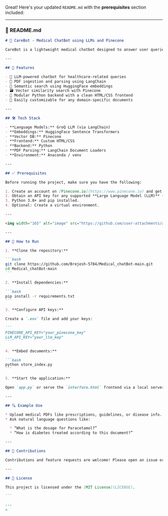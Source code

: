 Great! Here's your updated `README.md` with the **prerequisites** section included:

---

### 📘 README.md

````markdown
# 🧠 CareBot - Medical ChatBot using LLMs and Pinecone

CareBot is a lightweight medical chatbot designed to answer user queries based on uploaded medical PDF documents. It uses a Retrieval-Augmented Generation (RAG) pipeline with LangChain and GroQ LLM to generate accurate, context-aware responses.

---

## 🚀 Features

- 💬 LLM-powered chatbot for healthcare-related queries
- 📄 PDF ingestion and parsing using LangChain
- 🧠 Semantic search using HuggingFace embeddings
- 🗃️ Vector similarity search with Pinecone
- 🧱 Modular Python backend with a clean HTML/CSS frontend
- 🔁 Easily customizable for any domain-specific documents

---

## 🛠️ Tech Stack

- **Language Models:** GroQ LLM (via LangChain)
- **Embeddings:** HuggingFace Sentence Transformers
- **Vector DB:** Pinecone
- **Frontend:** Custom HTML/CSS
- **Backend:** Python
- **PDF Parsing:** LangChain Document Loaders
- **Environment:** Anaconda / venv

---

## ✅ Prerequisites

Before running the project, make sure you have the following:

1. Create an account on [Pinecone.io](https://www.pinecone.io) and get your **Pinecone API Key**.
2. Obtain an API key for any supported **Large Language Model (LLM)** (e.g., GroQ, OpenAI, Cohere).
3. Python 3.8+ and pip installed.
4. Optional: Create a virtual environment.

---

<img width="165" alt="image" src="https://github.com/user-attachments/assets/bf8763ee-6a68-4da4-bb63-c44d74455a4b" />

---

## 🧪 How to Run

1. **Clone the repository:**

```bash
git clone https://github.com/Brejesh-5784/Medical_chatBot-main.git
cd Medical_chatBot-main
```

2. **Install dependencies:**

```bash
pip install -r requirements.txt
```

3. **Configure API keys:**

Create a `.env` file and add your keys:

```
PINECONE_API_KEY="your_pinecone_key"
LLM_API_KEY="your_llm_key"
```

4. **Embed documents:**

```bash
python store_index.py
```

5. **Start the application:**

Open `app.py` or serve the `interface.html` frontend via a local server.

---

## 🔍 Example Use

* Upload medical PDFs like prescriptions, guidelines, or disease info.
* Ask natural language questions like:

  * “What is the dosage for Paracetamol?”
  * “How is diabetes treated according to this document?”

---

## 🤝 Contributions

Contributions and feature requests are welcome! Please open an issue or pull request.

---

## 📄 License

This project is licensed under the [MIT License](LICENSE).

```

---
=
